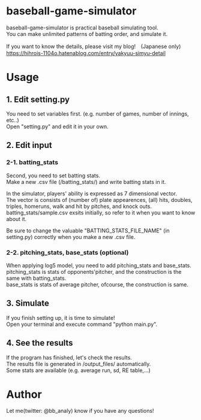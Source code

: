 # baseball-game-simulator
baseball-game-simulator is practical baseball simulating tool.  
You can make unlimited patterns of batting order, and simulate it.   

If you want to know the details, please visit my blog!　(Japanese only)  
https://hihrois-1104o.hatenablog.com/entry/yakyuu-simyu-detail

# Usage
## 1. Edit setting.py
You need to set variables first. (e.g. number of games, number of innings, etc..)  
Open "setting.py" and edit it in your own.  

## 2. Edit input
### 2-1. batting_stats
Second, you need to set batting stats.  
Make a new .csv file (/batting_stats/) and write batting stats in it.  
  
In the simulator, players' ability is expressed as 7 dimensional vector.  
The vector is consists of (number of) plate appearences, (all) hits, doubles, triples, homeruns, walk and hit by pitches, and knock outs.  
batting_stats/sample.csv exsits initially, so refer to it when you want to know about it.  
  
Be sure to change the valuable "BATTING_STATS_FILE_NAME" (in setting.py) correctly when you make a new .csv file.  

### 2-2. pitching_stats, base_stats (optional)
When applying log5 model, you need to add pitching_stats and base_stats.  
pitching_stats is stats of opponents'pitcher, and the construction is the same with batting_stats.  
base_stats is stats of average pitcher, ofcourse, the construction is same.  

## 3. Simulate
If you finish setting up, it is time to simulate!  
Open your terminal and execute command "python main.py".

## 4. See the results
If the program has finished, let's check the results.  
The results file is generated in /output_files/ automatically.  
Some stats are available (e.g. average run, sd, RE table,...)

# Author
Let me(twitter: @bb_analy) know if you have any questions!
